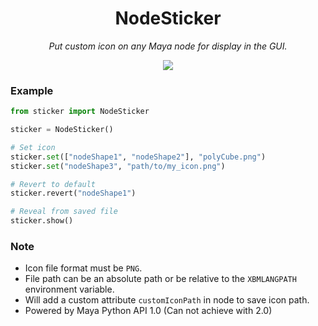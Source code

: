 <h1 align=center>NodeSticker</h1>

<p align=center><i>Put custom icon on any Maya node for display in the GUI.</i></p>

<p align=center><img src="https://user-images.githubusercontent.com/3357009/46756698-a6f89780-ccfa-11e8-8ded-d6602e9f9fff.gif"></p>

### Example

```python
from sticker import NodeSticker

sticker = NodeSticker()

# Set icon
sticker.set(["nodeShape1", "nodeShape2"], "polyCube.png")
sticker.set("nodeShape3", "path/to/my_icon.png")

# Revert to default
sticker.revert("nodeShape1")

# Reveal from saved file
sticker.show()

```

### Note
* Icon file format must be `PNG`.
* File path can be an absolute path or be relative to the `XBMLANGPATH` environment variable.
* Will add a custom attribute `customIconPath` in node to save icon path.
* Powered by Maya Python API 1.0 (Can not achieve with 2.0)

